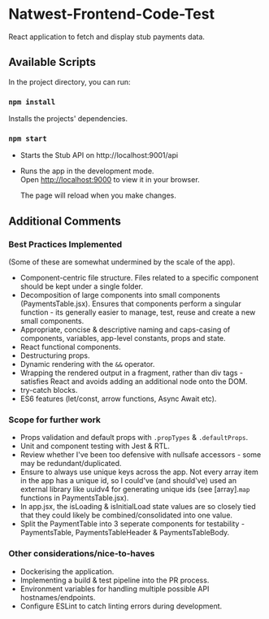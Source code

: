 # Natwest-Frontend-Code-Test

React application to fetch and display stub payments data.

## Available Scripts

In the project directory, you can run:

### `npm install`

Installs the projects' dependencies.

### `npm start`

- Starts the Stub API on http://localhost:9001/api

- Runs the app in the development mode.\
  Open [http://localhost:9000](http://localhost:9000) to view it in your browser.

  The page will reload when you make changes.

## Additional Comments

### Best Practices Implemented

(Some of these are somewhat undermined by the scale of the app).

- Component-centric file structure. Files related to a specific component should be kept under a single folder.
- Decomposition of large components into small components (PaymentsTable.jsx). Ensures that components perform a singular function - its generally easier to manage, test, reuse and create a new small components.
- Appropriate, concise & descriptive naming and caps-casing of components, variables, app-level constants, props and state.
- React functional components.
- Destructuring props.
- Dynamic rendering with the `&&` operator.
- Wrapping the rendered output in a fragment, rather than div tags - satisfies React and avoids adding an additional node onto the DOM.
- try-catch blocks.
- ES6 features (let/const, arrow functions, Async Await etc).

### Scope for further work

- Props validation and default props with `.propTypes` & `.defaultProps`.
- Unit and component testing with Jest & RTL.
- Review whether I've been too defensive with nullsafe accessors - some may be redundant/duplicated.
- Ensure to always use unique keys across the app. Not every array item in the app has a unique id, so I could've (and should've) used an external library like uuidv4 for generating unique ids (see [array].`map` functions in PaymentsTable.jsx).
- In app.jsx, the isLoading & isInitialLoad state values are so closely tied that they could likely be combined/consolidated into one value.
- Split the PaymentTable into 3 seperate components for testability - PaymentsTable, PaymentsTableHeader & PaymentsTableBody.

### Other considerations/nice-to-haves

- Dockerising the application.
- Implementing a build & test pipeline into the PR process.
- Environment variables for handling multiple possible API hostnames/endpoints.
- Configure ESLint to catch linting errors during development.
